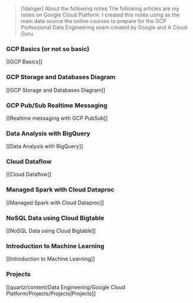 > [!danger] About the following notes
> The following articles are my notes on Google Cloud Platform. I created this notes using as the main data source the online courses to prepare for the GCP Professional Data Engineering exam created by Google and A Cloud Guru.
### GCP Basics (or not so basic)

[[GCP Basics]]

### GCP Storage and Databases Diagram

[[GCP Storage and Databases Diagram]]


### GCP Pub/Sub Realtime Messaging

[[Realtime messaging with GCP PubSub]]

### Data Analysis with BigQuery
[[Data Analysis with BigQuery]]

### Cloud Dataflow

[[Cloud Dataflow]]

### Managed Spark with Cloud Dataproc
[[Managed Spark with Cloud Dataproc]]

### NoSQL Data using Cloud Bigtable
[[NoSQL Data using Cloud Bigtable]]

### Introduction to Machine Learning
[[Introduction to Machine Learning]]


### Projects
[[quartz/content/Data Engineering/Google Cloud Platform/Projects/Projects|Projects]]
